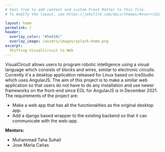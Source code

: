 ```yaml
---
# Feel free to add content and custom Front Matter to this file.
# To modify the layout, see https://jekyllrb.com/docs/themes/#overriding-theme-defaults

layout: home
permalink: /
header:
  overlay_color: "#5e616c"
  overlay_image: /assets/images/splash-home.png
excerpt: 
  Shifting VisualCircuit to Web
---
```




VisualCircuit allows users to program robotic intelligence using a visual language which consists of blocks and wires, similar to electronic circuits. Currently it's a desktop application released for Linux based on IceStudio which uses AngularJS. The aim of this project is to make a similar web application so that users do not have to do any installation and use newer frameworks on the front-end since EOL for AngularJS is in December 2021. The requirements of the project are:

- Make a web app that has all the functionalities as the original desktop app.
- Add a django based wrapper to the existing backend so that it can communicate with the web-app.


**Mentors:**
* Muhammad Taha Suhail
* Jose Maria Cañas

